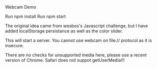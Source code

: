 Webcam Demo

Run npm install
Run npm start 

The original idea came from wesbos's Javascript challenge, but I have added localStorage persistance as well as the color slider.

This will start a server. You cannot use webcam on file:// protocol as it is insecure.

There are no checks for unsupported media here, please use a recent version of Chrome. Safari does not suppot getUserMedia!!!